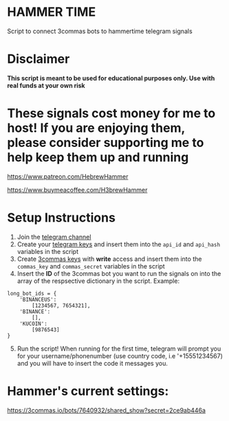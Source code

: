 # HAMMER TIME
Script to connect 3commas bots to hammertime telegram signals

# Disclaimer
**This script is meant to be used for educational purposes only. Use with real funds at your own risk**

# These signals cost money for me to host! If you are enjoying them, please consider supporting me to help keep them up and running
https://www.patreon.com/HebrewHammer

https://www.buymeacoffee.com/H3brewHammer

# Setup Instructions
1. Join the [telegram channel](https://t.me/+w8EBb3Y1Nbs4OTc5)
2. Create your [telegram keys](https://my.telegram.org/apps) and insert them into the `api_id` and `api_hash` variables in the script
3. Create [3commas keys](https://3commas.io/api_access_tokens) with **write** access and insert them into the `commas_key` and `commas_secret` variables in the script
4. Insert the **ID** of the 3commas bot you want to run the signals on into the array of the respsective dictionary in the script. Example:
```
long_bot_ids = {
    'BINANCEUS':
        [1234567, 7654321],
    'BINANCE':
        [],
    'KUCOIN':
        [9876543]
}
```
5. Run the script! When running for the first time, telegram will prompt you for your username/phonenumber (use country code, i.e '+15551234567) and you will have to insert the code it messages you.

# Hammer's current settings:
https://3commas.io/bots/7640932/shared_show?secret=2ce9ab446a
